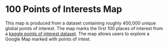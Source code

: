 # 100 Points of Interests Map

This map is produced from a dataset containing roughly 400,000 unique global points of interest. The map marks the first 100 places of interest from a [kaggle points of interest dataset](https://www.kaggle.com/datasets/ehallmar/points-of-interest-poi-database). 
The map allows users to explore a Google Map marked with points of intest. 
